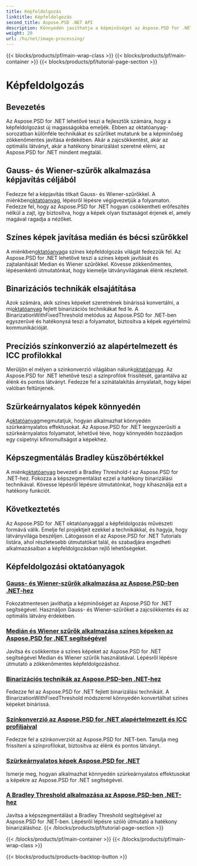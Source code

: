 ```yaml
---
title: Képfeldolgozás
linktitle: Képfeldolgozás
second_title: Aspose.PSD .NET API
description: Könnyedén javíthatja a képminőséget az Aspose.PSD for .NET oktatóanyaggal. Tanuljon meg olyan technikákat, mint a Gauss- és Wiener-szűrők, a színkonverzió, a binarizálás és még sok más.
weight: 20
url: /hu/net/image-processing/
---
```


{{< blocks/products/pf/main-wrap-class >}}
{{< blocks/products/pf/main-container >}}
{{< blocks/products/pf/tutorial-page-section >}}

# Képfeldolgozás


## Bevezetés

Az Aspose.PSD for .NET lehetővé teszi a fejlesztők számára, hogy a képfeldolgozást új magasságokba emeljék. Ebben az oktatóanyag-sorozatban különféle technikákat és szűrőket mutatunk be a képminőség zökkenőmentes javítása érdekében. Akár a zajcsökkentést, akár az optimális látványt, akár a hatékony binarizálást szeretné elérni, az Aspose.PSD for .NET mindent megtalál.

## Gauss- és Wiener-szűrők alkalmazása képjavítás céljából
 Fedezze fel a képjavítás titkait Gauss- és Wiener-szűrőkkel. A miénkben[oktatóanyag](./apply-gaussian-wiener-filters/), lépésről lépésre végigvezetjük a folyamaton. Fedezze fel, hogy az Aspose.PSD for .NET hogyan csökkentheti erőfeszítés nélkül a zajt, így biztosítva, hogy a képek olyan tisztaságot érjenek el, amely magával ragadja a nézőket.

## Színes képek javítása medián és bécsi szűrőkkel
 A miénkben[oktatóanyag](./apply-median-wiener-filters-color-images/)a színes képfeldolgozás világát fedezzük fel. Az Aspose.PSD for .NET lehetővé teszi a színes képek javítását és zajtalanítását Median és Wiener szűrőkkel. Kövesse zökkenőmentes, lépésenkénti útmutatónkat, hogy kiemelje látványvilágának élénk részleteit.

## Binarizációs technikák elsajátítása
 Azok számára, akik színes képeket szeretnének binárissá konvertálni, a mi[oktatóanyag](./binarization-techniques/) fejlett binarizációs technikákat fed le. A BinarizationWithFixedThreshold metódus az Aspose.PSD for .NET-ben egyszerűvé és hatékonysá teszi a folyamatot, biztosítva a képek egyértelmű kommunikációját.

## Precíziós színkonverzió az alapértelmezett és ICC profilokkal
 Merüljön el mélyen a színkonverzió világában nálunk[oktatóanyag](./color-conversion-default-icc-profiles/). Az Aspose.PSD for .NET lehetővé teszi a színprofilok frissítését, garantálva az élénk és pontos látványt. Fedezze fel a színátalakítás árnyalatait, hogy képei valóban feltűnjenek.

## Szürkeárnyalatos képek könnyedén
 A[oktatóanyag](./grayscaling-images/)megmutatjuk, hogyan alkalmazhat könnyedén szürkeárnyalatos effektusokat. Az Aspose.PSD for .NET leegyszerűsíti a szürkeárnyalatos folyamatot, lehetővé téve, hogy könnyedén hozzáadjon egy csipetnyi kifinomultságot a képekhez.

## Képszegmentálás Bradley küszöbértékkel
 A miénk[oktatóanyag](./apply-bradley-threshold/) bevezeti a Bradley Threshold-t az Aspose.PSD for .NET-hez. Fokozza a képszegmentálást ezzel a hatékony binarizálási technikával. Kövesse lépésről lépésre útmutatónkat, hogy kihasználja ezt a hatékony funkciót.

## Következtetés
Az Aspose.PSD for .NET oktatóanyaggal a képfeldolgozás művészeti formává válik. Emelje fel projektjeit ezekkel a technikákkal, és hagyja, hogy látványvilága beszéljen. Látogasson el az Aspose.PSD for .NET Tutorials listára, ahol részletesebb útmutatókat talál, és szabadjára engedheti alkalmazásaiban a képfeldolgozásban rejlő lehetőségeket.

## Képfeldolgozási oktatóanyagok
### [Gauss- és Wiener-szűrők alkalmazása az Aspose.PSD-ben .NET-hez](./apply-gaussian-wiener-filters/)
Fokozatmentesen javíthatja a képminőséget az Aspose.PSD for .NET segítségével. Használjon Gauss- és Wiener-szűrőket a zajcsökkentés és az optimális látvány érdekében.
### [Medián és Wiener szűrők alkalmazása színes képeken az Aspose.PSD for .NET segítségével](./apply-median-wiener-filters-color-images/)
Javítsa és csökkentse a színes képeket az Aspose.PSD for .NET segítségével Median és Wiener szűrők használatával. Lépésről lépésre útmutató a zökkenőmentes képfeldolgozáshoz.
### [Binarizációs technikák az Aspose.PSD-ben .NET-hez](./binarization-techniques/)
Fedezze fel az Aspose.PSD for .NET fejlett binarizálási technikáit. A BinarizationWithFixedThreshold módszerrel könnyedén konvertálhat színes képeket binárissá.
### [Színkonverzió az Aspose.PSD for .NET alapértelmezett és ICC profiljaival](./color-conversion-default-icc-profiles/)
Fedezze fel a színkonverziót az Aspose.PSD for .NET-ben. Tanulja meg frissíteni a színprofilokat, biztosítva az élénk és pontos látványt.
### [Szürkeárnyalatos képek Aspose.PSD for .NET](./grayscaling-images/)
Ismerje meg, hogyan alkalmazhat könnyedén szürkeárnyalatos effektusokat a képekre az Aspose.PSD for .NET segítségével.
### [A Bradley Threshold alkalmazása az Aspose.PSD-ben .NET-hez](./apply-bradley-threshold/)
Javítsa a képszegmentálást a Bradley Threshold segítségével az Aspose.PSD for .NET-ben. Lépésről lépésre szóló útmutató a hatékony binarizáláshoz.
{{< /blocks/products/pf/tutorial-page-section >}}

{{< /blocks/products/pf/main-container >}}
{{< /blocks/products/pf/main-wrap-class >}}

{{< blocks/products/products-backtop-button >}}
